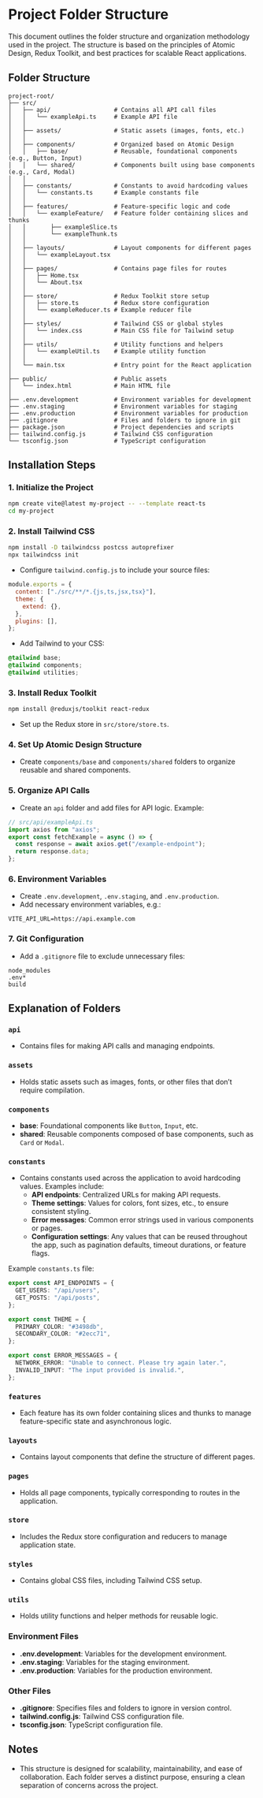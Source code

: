 # Project Folder Structure

This document outlines the folder structure and organization methodology used in the project. The structure is based on the principles of Atomic Design, Redux Toolkit, and best practices for scalable React applications.

## Folder Structure

```
project-root/
├── src/
│   ├── api/                  # Contains all API call files
│   │   └── exampleApi.ts     # Example API file
│   │
│   ├── assets/               # Static assets (images, fonts, etc.)
│   │
│   ├── components/           # Organized based on Atomic Design
│   │   ├── base/             # Reusable, foundational components (e.g., Button, Input)
│   │   └── shared/           # Components built using base components (e.g., Card, Modal)
│   │
│   ├── constants/            # Constants to avoid hardcoding values
│   │   └── constants.ts      # Example constants file
│   │
│   ├── features/             # Feature-specific logic and code
│   │   └── exampleFeature/   # Feature folder containing slices and thunks
│   │       ├── exampleSlice.ts
│   │       └── exampleThunk.ts
│   │
│   ├── layouts/              # Layout components for different pages
│   │   └── exampleLayout.tsx
│   │
│   ├── pages/                # Contains page files for routes
│   │   ├── Home.tsx
│   │   └── About.tsx
│   │
│   ├── store/                # Redux Toolkit store setup
│   │   ├── store.ts          # Redux store configuration
│   │   └── exampleReducer.ts # Example reducer file
│   │
│   ├── styles/               # Tailwind CSS or global styles
│   │   └── index.css         # Main CSS file for Tailwind setup
│   │
│   ├── utils/                # Utility functions and helpers
│   │   └── exampleUtil.ts    # Example utility function
│   │
│   └── main.tsx              # Entry point for the React application
│
├── public/                   # Public assets
│   └── index.html            # Main HTML file
│
├── .env.development          # Environment variables for development
├── .env.staging              # Environment variables for staging
├── .env.production           # Environment variables for production
├── .gitignore                # Files and folders to ignore in git
├── package.json              # Project dependencies and scripts
├── tailwind.config.js        # Tailwind CSS configuration
└── tsconfig.json             # TypeScript configuration
```

## Installation Steps

### 1. Initialize the Project

```bash
npm create vite@latest my-project -- --template react-ts
cd my-project
```

### 2. Install Tailwind CSS

```bash
npm install -D tailwindcss postcss autoprefixer
npx tailwindcss init
```

- Configure `tailwind.config.js` to include your source files:

```javascript
module.exports = {
  content: ["./src/**/*.{js,ts,jsx,tsx}"],
  theme: {
    extend: {},
  },
  plugins: [],
};
```

- Add Tailwind to your CSS:

```css
@tailwind base;
@tailwind components;
@tailwind utilities;
```

### 3. Install Redux Toolkit

```bash
npm install @reduxjs/toolkit react-redux
```

- Set up the Redux store in `src/store/store.ts`.

### 4. Set Up Atomic Design Structure

- Create `components/base` and `components/shared` folders to organize reusable and shared components.

### 5. Organize API Calls

- Create an `api` folder and add files for API logic. Example:

```typescript
// src/api/exampleApi.ts
import axios from "axios";
export const fetchExample = async () => {
  const response = await axios.get("/example-endpoint");
  return response.data;
};
```

### 6. Environment Variables

- Create `.env.development`, `.env.staging`, and `.env.production`.
- Add necessary environment variables, e.g.:

```env
VITE_API_URL=https://api.example.com
```

### 7. Git Configuration

- Add a `.gitignore` file to exclude unnecessary files:

```plaintext
node_modules
.env*
build
```

## Explanation of Folders

### `api`

- Contains files for making API calls and managing endpoints.

### `assets`

- Holds static assets such as images, fonts, or other files that don’t require compilation.

### `components`

- **base**: Foundational components like `Button`, `Input`, etc.
- **shared**: Reusable components composed of base components, such as `Card` or `Modal`.

### `constants`

- Contains constants used across the application to avoid hardcoding values. Examples include:
  - **API endpoints**: Centralized URLs for making API requests.
  - **Theme settings**: Values for colors, font sizes, etc., to ensure consistent styling.
  - **Error messages**: Common error strings used in various components or pages.
  - **Configuration settings**: Any values that can be reused throughout the app, such as pagination defaults, timeout durations, or feature flags.

Example `constants.ts` file:

```typescript
export const API_ENDPOINTS = {
  GET_USERS: "/api/users",
  GET_POSTS: "/api/posts",
};

export const THEME = {
  PRIMARY_COLOR: "#3498db",
  SECONDARY_COLOR: "#2ecc71",
};

export const ERROR_MESSAGES = {
  NETWORK_ERROR: "Unable to connect. Please try again later.",
  INVALID_INPUT: "The input provided is invalid.",
};
```

### `features`

- Each feature has its own folder containing slices and thunks to manage feature-specific state and asynchronous logic.

### `layouts`

- Contains layout components that define the structure of different pages.

### `pages`

- Holds all page components, typically corresponding to routes in the application.

### `store`

- Includes the Redux store configuration and reducers to manage application state.

### `styles`

- Contains global CSS files, including Tailwind CSS setup.

### `utils`

- Holds utility functions and helper methods for reusable logic.

### Environment Files

- **.env.development**: Variables for the development environment.
- **.env.staging**: Variables for the staging environment.
- **.env.production**: Variables for the production environment.

### Other Files

- **.gitignore**: Specifies files and folders to ignore in version control.
- **tailwind.config.js**: Tailwind CSS configuration file.
- **tsconfig.json**: TypeScript configuration file.

## Notes

- This structure is designed for scalability, maintainability, and ease of collaboration. Each folder serves a distinct purpose, ensuring a clean separation of concerns across the project.
